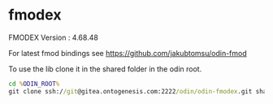 # fmodex

FMODEX Version : 4.68.48

For latest fmod bindings see <https://github.com/jakubtomsu/odin-fmod>

To use the lib clone it in the shared folder in the odin root.

```bat
cd %ODIN_ROOT%
git clone ssh://git@gitea.ontogenesis.com:2222/odin/odin-fmodex.git shared/fmodex
```
